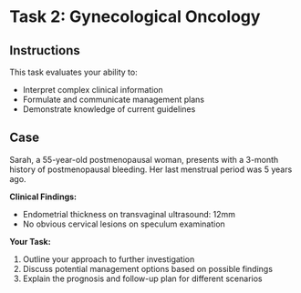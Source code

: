 # Task 2: Gynecological Oncology

## Instructions

This task evaluates your ability to:

- Interpret complex clinical information
- Formulate and communicate management plans
- Demonstrate knowledge of current guidelines

## Case

Sarah, a 55-year-old postmenopausal woman, presents with a 3-month history of postmenopausal bleeding. Her last menstrual period was 5 years ago.

**Clinical Findings:**
- Endometrial thickness on transvaginal ultrasound: 12mm
- No obvious cervical lesions on speculum examination

**Your Task:**
1. Outline your approach to further investigation
2. Discuss potential management options based on possible findings
3. Explain the prognosis and follow-up plan for different scenarios
